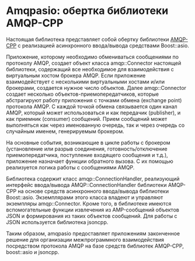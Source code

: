 # Amqpasio: обертка библиотеки AMQP-CPP

Настоящая библиотека представляет собой обертку библиотеки
[AMQP-CPP](https://github.com/CopernicaMarketingSoftware/AMQP-CPP) с
реализацией асинхронного ввода/вывода средствами Boost::asio.

Приложение, которому необходимо обмениваться сообщениями по протоколу AMQP,
создает объект класса amqp::Connector настоящей библиотеки, содержащий все
необходимое для взаимодействия с виртуальным хостом брокера AMQP. Если
приложение взаимодействует с несколькими виртуальными хостами и/или брокерами,
создается нужное число объектов. Далее amqp::Connector создает несколько
объектов-приемопередатчиков, которые абстрагируют работу приложения с точками
обмена (exchange point) протокола AMQP. С каждой точкой обмена связывается
один канал AMQP, который может использоваться и как передачик (publisher), и
как приемник (consumer) сообщений. Прием сообщений может выполняться как через
именованную очередь, так и через очередь со случайным именем, генерируемым
брокером.

На основные события, возникающие в цикле работы с брокером (установление или
разрыв соединения, готовность/отключение приемопередатчика, поступление
входящего сообщения и т.д.), приложение назначает функции обратного вызова. С
их помощью реализуется логика работы с сообщениями AMQP.

Библиотека содержит класс amqp::ConnectionHandler, реализующий интерфейс
ввода/вывода AMQP::ConnectionHandler библиотеки AMQP-CPP на основе средств
асинхронного ввода/вывода библиотеки Boost::asio. Экземплярами этого класса
владеют и управляют экземпляры amqp::Connector. Кроме того, в библиотеке
имеются вспомогательные функции извлечения из AMP-сообщений объектов JSON
и формирования из таких объектов сообщений. Для работы с JSON используется
библиотека jsoncpp.

Таким образом, amqpasio предоставляет приложениям законченное решение для
организации межпрограммного взаимодействия посредством протокола AMQP на базе
средств библиотек AMQP-CPP, boost::asio и jsoncpp.
